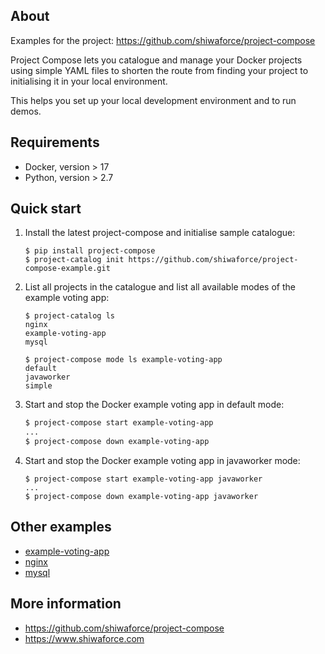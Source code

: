 About
-----

Examples for the project: https://github.com/shiwaforce/project-compose

Project Compose lets you catalogue and manage your Docker projects using
simple YAML files to shorten the route from finding your project to
initialising it in your local environment.

This helps you set up your local development environment and to run
demos.

Requirements
------------

-   Docker, version \> 17
-   Python, version \> 2.7

Quick start 
------------

1. Install the latest project-compose and initialise sample catalogue:
	```shell
	$ pip install project-compose
	$ project-catalog init https://github.com/shiwaforce/project-compose-example.git
	```

2. List all projects in the catalogue and list all available modes of the example voting app:
	```shell
	$ project-catalog ls
	nginx
	example-voting-app
	mysql
	
	$ project-compose mode ls example-voting-app
    default
    javaworker
    simple
	```
     
3. Start and stop the Docker example voting app in default mode:
	```sh
	$ project-compose start example-voting-app
	...
	$ project-compose down example-voting-app 
	```
    
4. Start and stop the Docker example voting app in javaworker mode:
	```shell
	$ project-compose start example-voting-app javaworker
	...
	$ project-compose down example-voting-app javaworker
	```

Other examples
----------------
- [example-voting-app](https://github.com/shiwaforce/project-compose-example/blob/master/example-voting-app/README.md)
- [nginx](https://github.com/shiwaforce/project-compose-example/blob/master/nginx/README.md)
- [mysql](https://github.com/shiwaforce/project-compose-example/blob/master/mysql/README.md)

More information
-----------------
- https://github.com/shiwaforce/project-compose
- https://www.shiwaforce.com
